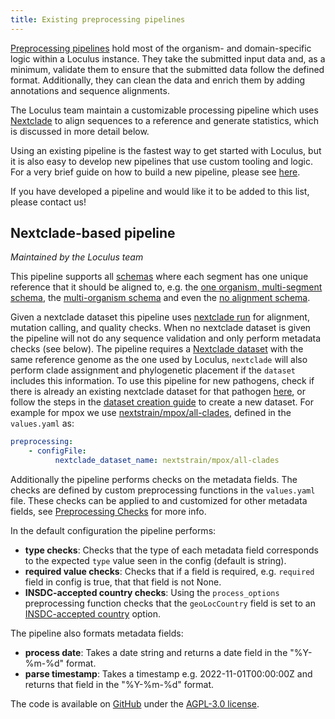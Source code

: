 ```yaml
---
title: Existing preprocessing pipelines
---
```


[Preprocessing pipelines](../../introduction/glossary/#preprocessing-pipeline) hold most of the organism- and domain-specific logic within a Loculus instance. They take the submitted input data and, as a minimum, validate them to ensure that the submitted data follow the defined format. Additionally, they can clean the data and enrich them by adding annotations and sequence alignments.

The Loculus team maintain a customizable processing pipeline which uses [Nextclade](../../introduction/glossary/#nextclade) to align sequences to a reference and generate statistics, which is discussed in more detail below.

Using an existing pipeline is the fastest way to get started with Loculus, but it is also easy to develop new pipelines that use custom tooling and logic. For a very brief guide on how to build a new pipeline, please see [here](../build-new-preprocessing-pipeline/).

If you have developed a pipeline and would like it to be added to this list, please contact us!

## Nextclade-based pipeline

_Maintained by the Loculus team_

This pipeline supports all [schemas](../introduction/glossary/#schema) where each segment has one unique reference that it should be aligned to, e.g. the [one organism, multi-segment schema](./schema-designs.md#one-organism-for-everything), the [multi-organism schema](./schema-designs.md#multiple-clearly-separated-organisms-each-with-one-reference) and even the [no alignment schema](./schema-designs.md#no-aligments-at-all).

Given a nextclade dataset this pipeline uses [nextclade run](https://docs.nextstrain.org/projects/nextclade/en/stable/user/nextclade-cli/reference.html#nextclade-run) for alignment, mutation calling, and quality checks. When no nextclade dataset is given the pipeline will not do any sequence validation and only perform metadata checks (see below). The pipeline requires a [Nextclade dataset](https://docs.nextstrain.org/projects/nextclade/en/stable/user/datasets.html) with the same reference genome as the one used by Loculus, `nextclade` will also perform clade assignment and phylogenetic placement if the `dataset` includes this information. To use this pipeline for new pathogens, check if there is already an existing nextclade dataset for that pathogen [here](https://github.com/nextstrain/nextclade_data/tree/master/data), or follow the steps in the [dataset creation guide](https://github.com/nextstrain/nextclade_data/blob/master/docs/dataset-creation-guide.md) to create a new dataset. For example for mpox we use [nextstrain/mpox/all-clades](https://github.com/nextstrain/nextclade_data/tree/master/data/nextstrain/mpox/all-clades), defined in the `values.yaml` as:

```yaml
preprocessing:
    - configFile:
          nextclade_dataset_name: nextstrain/mpox/all-clades
```

Additionally the pipeline performs checks on the metadata fields. The checks are defined by custom preprocessing functions in the `values.yaml` file. These checks can be applied to and customized for other metadata fields, see [Preprocessing Checks](https://github.com/loculus-project/loculus/blob/main/preprocessing/nextclade/README.md#preprocessing-checks) for more info.

In the default configuration the pipeline performs:

-   **type checks**: Checks that the type of each metadata field corresponds to the expected `type` value seen in the config (default is string).
-   **required value checks**: Checks that if a field is required, e.g. `required` field in config is true, that that field is not None.
-   **INSDC-accepted country checks**: Using the `process_options` preprocessing function checks that the `geoLocCountry` field is set to an [INSDC-accepted country](https://www.ebi.ac.uk/ena/browser/api/xml/ERC000011) option.

The pipeline also formats metadata fields:

-   **process date**: Takes a date string and returns a date field in the "%Y-%m-%d" format.
-   **parse timestamp**: Takes a timestamp e.g. 2022-11-01T00:00:00Z and returns that field in the "%Y-%m-%d" format.

The code is available on [GitHub](https://github.com/loculus-project/loculus/tree/main/preprocessing/nextclade) under the [AGPL-3.0 license](https://github.com/loculus-project/loculus/blob/main/LICENSE).
